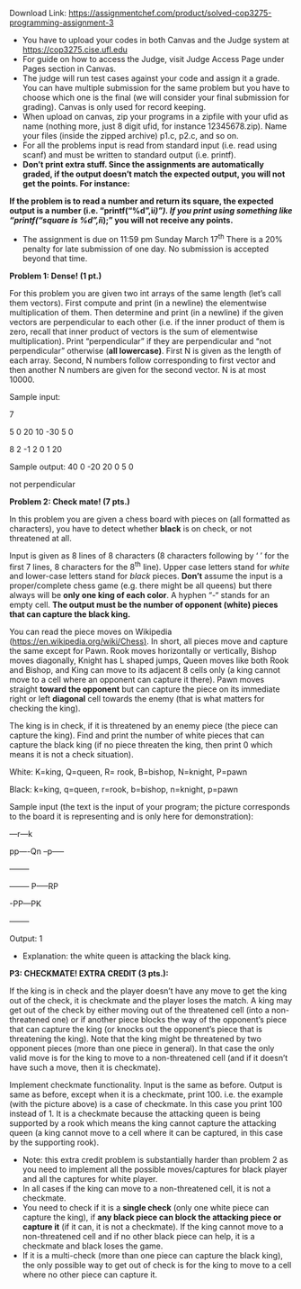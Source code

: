 Download Link: https://assignmentchef.com/product/solved-cop3275-programming-assignment-3
<br>
<ul>

 <li>You have to upload your codes in both Canvas and the Judge system at <a href="https://cop3275.cise.ufl.edu/">https://cop3275.cise.ufl.edu</a></li>

 <li>For guide on how to access the Judge, visit Judge Access Page under Pages section in Canvas.</li>

 <li>The judge will run test cases against your code and assign it a grade. You can have multiple submission for the same problem but you have to choose which one is the final (we will consider your final submission for grading). Canvas is only used for record keeping.</li>

 <li>When upload on canvas, zip your programs in a zipfile with your ufid as name (nothing more, just 8 digit ufid, for instance 12345678.zip). Name your files (inside the zipped archive) p1.c, p2.c, and so on.</li>

 <li>For all the problems input is read from standard input (i.e. read using scanf) and must be written to standard output (i.e. printf).</li>

 <li><strong>Don’t print extra stuff. Since the assignments are automatically graded, if the output doesn’t match the expected output, you will not get the points. For instance: </strong></li>

</ul>

<strong>If the problem is to read a number and return its square, the expected output is a number (i.e. “printf(“%d”,i*i)”). If you print using something like “printf(“square is %d”,i*i);” you will not receive any points.</strong>

<ul>

 <li>The assignment is due on 11:59 pm Sunday March 17<sup>th</sup>  There is a 20% penalty for late submission of one day. No submission is accepted beyond that time.</li>

</ul>




<strong>Problem 1: Dense! (1 pt.) </strong>

For this problem you are given two int arrays of the same length (let’s call them vectors). First compute and print (in a newline) the elementwise multiplication of them. Then determine and print (in a newline) if the given vectors are perpendicular to each other (i.e. if the inner product of them is zero, recall that inner product of vectors is the sum of elementwise multiplication). Print “perpendicular” if they are perpendicular and “not perpendicular” otherwise (<strong>all lowercase)</strong>. First N is given as the length of each array. Second, N numbers follow corresponding to first vector and then another N numbers are given for the second vector. N is at most 10000.




Sample input:

7

5 0 20 10 -30 5 0

8 2 -1 2 0 1 20




Sample output: 40 0 -20 20 0 5 0

not perpendicular










<strong>Problem 2: Check mate! (7 pts.) </strong>

In this problem you are given a chess board with pieces on (all formatted as characters), you have to detect whether <strong>black</strong> is on check, or not threatened at all.

Input is given as 8 lines of 8 characters (8 characters following by ‘
’ for the first 7 lines, 8 characters for the 8<sup>th</sup> line). Upper case letters stand for <em>white </em>and lower-case letters stand for <em>black </em>pieces. <strong>Don’t</strong> assume the input is a proper/complete chess game (e.g. there might be all queens) but there always will be <strong>only one king of each color</strong>. A hyphen “-“ stands for an empty cell. <strong>The output must be the number of opponent (white) pieces that can capture the black king.</strong>

You can read the piece moves on Wikipedia (<a href="https://en.wikipedia.org/wiki/Chess">https://en.wikipedia.org/wiki/Chess</a><a href="https://en.wikipedia.org/wiki/Chess">)</a>. In short, all pieces move and capture the same except for Pawn. Rook moves horizontally or vertically, Bishop moves diagonally, Knight has L shaped jumps, Queen moves like both Rook and Bishop, and King can move to its adjacent 8 cells only (a king cannot move to a cell where an opponent can capture it there). Pawn moves straight <strong>toward the opponent</strong> but can capture the piece on its immediate right or left <strong>diagonal</strong> cell towards the enemy (that is what matters for checking the king).

The king is in check, if it is threatened by an enemy piece (the piece can capture the king). Find and print the number of white pieces that can capture the black king (if no piece threaten the king, then print 0 which means it is not a check situation).

White: K=king, Q=queen, R= rook, B=bishop, N=knight, P=pawn

Black: k=king, q=queen, r=rook, b=bishop, n=knight, p=pawn

Sample input (the text is the input of your program; the picture corresponds to the board it is representing and is only here for demonstration):




—r—k

pp—-Qn –p—–

——–

——– P—–RP

-PP—PK

——–




Output: 1




<ul>

 <li>Explanation: the white queen is attacking the black king.</li>

</ul>




<strong>P3: CHECKMATE! EXTRA CREDIT (3 pts.): </strong>




If the king is in check and the player doesn’t have any move to get the king out of the check, it is checkmate and the player loses the match. A king may get out of the check by either moving out of the threatened cell (into a non-threatened one) or if another piece blocks the way of the opponent’s piece that can capture the king (or knocks out the opponent’s piece that is threatening the king). Note that the king might be threatened by two opponent pieces (more than one piece in general). In that case the only valid move is for the king to move to a non-threatened cell (and if it doesn’t have such a move, then it is checkmate).




Implement checkmate functionality. Input is the same as before. Output is same as before, except when it is a checkmate, print 100. i.e. the example (with the picture above) is a case of checkmate. In this case you print 100 instead of 1. It is a checkmate because the attacking queen is being supported by a rook which means the king cannot capture the attacking queen (a king cannot move to a cell where it can be captured, in this case by the supporting rook).







<ul>

 <li>Note: this extra credit problem is substantially harder than problem 2 as you need to implement all the possible moves/captures for black player and all the captures for white player.</li>

 <li>In all cases if the king can move to a non-threatened cell, it is not a checkmate.</li>

 <li>You need to check if it is a <strong>single check</strong> (only one white piece can capture the king), if <strong>any black piece can block the attacking piece or capture it</strong> (if it can, it is not a checkmate). If the king cannot move to a non-threatened cell and if no other black piece can help, it is a checkmate and black loses the game.</li>

 <li>If it is a multi-check (more than one piece can capture the black king), the only possible way to get out of check is for the king to move to a cell where no other piece can capture it.</li>

</ul>